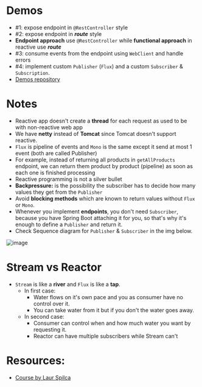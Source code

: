 # Demos
- #1: expose endpoint in `@RestController` style
- #2: expose endpoint in ***route*** style
- **Endpoint approach** use `@RestController` while **functional approach** in reactive use ***route***
- #3: consume events from the endpoint using `WebClient` and handle errors
- #4: implement custom `Publisher` (`Flux`) and a custom `Subscriber` & `Subscription`.
- [Demos repository](https://github.com/Ahmad-AlDeeb/Spring/tree/main/Courses/reactive-laur)
# Notes
- Reactive app doesn't create a **thread** for each request as used to be with non-reactive web app
- We have **netty** instead of **Tomcat** since Tomcat doesn't support reactive.
- `Flux` is pipeline of events and `Mono` is the same except it send at most 1 event (both are called Publisher)
- For example, instead of returning all products in `getAllProducts` endpoint, we can return them product by product (pipeline) as soon as each one is finished processing
- Reactive programming is not a silver bullet
- **Backpressure:** is the possibility the subscriber has to decide how many values they get from the `Publisher`
- Avoid **blocking methods** which are known to return values without `Flux` or `Mono`.
- Whenever you implement **endpoints**, you don't need `Subscriber`, because you have Spring Boot attaching it for you, so that's why it's enough to define a `Publisher` and return it.
- Check Sequence diagram for `Publisher` & `Subscriber` in the img below.
 
![image](https://github.com/Ahmad-AlDeeb/Spring/assets/122436546/1d447e77-aed2-4823-8c2a-ca83ad0009ea)

# Stream vs Reactor
  - `Stream` is like a **river** and `Flux` is like a **tap**.
    - In first case:
      - Water flows on it's own pace and you as consumer have no control over it.
      - You can take water from it but if you don't the water goes away.
    - In second case:
      - Consumer can control when and how much water you want by requesting it.
      - Reactor can have multiple subscribers while Stream can't
# Resources:
- [Course by Laur Spilca](https://www.youtube.com/playlist?list=PLEocw3gLFc8W-w8QZbM8f955StBEiQjJk)
